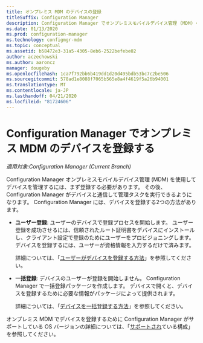 ```yaml
---
title: オンプレミス MDM のデバイスの登録
titleSuffix: Configuration Manager
description: Configuration Manager でオンプレミスモバイルデバイス管理 (MDM) のデバイスを登録する方法について説明します。
ms.date: 01/13/2020
ms.prod: configuration-manager
ms.technology: configmgr-mdm
ms.topic: conceptual
ms.assetid: b58472e3-31a5-4305-8eb6-2522befebe02
author: aczechowski
ms.author: aaroncz
manager: dougeby
ms.openlocfilehash: 1ca7f792bb6b419dd1d20d495bdb53bc7c2be506
ms.sourcegitcommit: 578ad1e8088f7065b565e8a4f4619f5a26b94001
ms.translationtype: MT
ms.contentlocale: ja-JP
ms.lasthandoff: 04/21/2020
ms.locfileid: "81724606"
---
```

# <a name="enroll-devices-for-on-premises-mdm-in-configuration-manager"></a>Configuration Manager でオンプレミス MDM のデバイスを登録する

*適用対象:Configuration Manager (Current Branch)*

Configuration Manager オンプレミスモバイルデバイス管理 (MDM) を使用してデバイスを管理するには、まず登録する必要があります。 その後、Configuration Manager がデバイスと通信して管理タスクを実行できるようになります。 Configuration Manager には、デバイスを登録する2つの方法があります。

- **ユーザー登録**: ユーザーのデバイスで登録プロセスを開始します。 ユーザー登録を成功させるには、信頼されたルート証明書をデバイスにインストールし、クライアント設定で登録のためにユーザーをプロビジョニングします。 デバイスを登録するには、ユーザーが資格情報を入力するだけで済みます。

    詳細については、「[ユーザーがデバイスを登録する方法](user-enroll-devices-on-premises-mdm.md)」を参照してください。

- **一括登録**: デバイスのユーザーが登録を開始しません。 Configuration Manager で一括登録パッケージを作成します。 デバイスで開くと、デバイスを登録するために必要な情報がパッケージによって提供されます。

    詳細については、「[デバイスを一括登録する方法](bulk-enroll-devices-on-premises-mdm.md)」を参照してください。

オンプレミス MDM でデバイスを登録するために Configuration Manager がサポートしている OS バージョンの詳細については、「[サポートされ](../../core/plan-design/configs/supported-operating-systems-for-clients-and-devices.md#bkmk_OnpremOS)ている構成」を参照してください。
